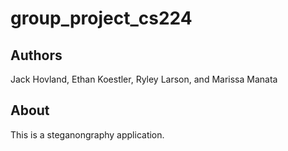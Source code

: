 # group_project_cs224

## Authors

Jack Hovland, Ethan Koestler, Ryley Larson, and Marissa Manata

## About

This is a steganongraphy application.
